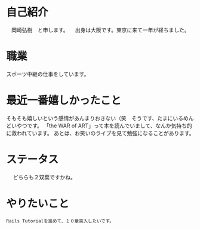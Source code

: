 # 自己紹介

　岡崎弘樹　と申します。
　出身は大阪です。東京に来て一年が経ちました。

# 職業

スポーツ中継の仕事をしています。


# 最近一番嬉しかったこと

そもそも嬉しいという感情があんまりおきない（笑　そうです、たまにいるめんどいやつです。	「the WAR of ART」って本を読んでいまして、なんか気持ち的に救われています。
あとは、お笑いのライブを見て勉強になることがあります。

# ステータス

　 どちらも２双葉ですかね。

# やりたいこと
  	Rails Tutorialを進めて、１０章突入したいです。

　